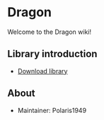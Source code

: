 # Dragon
Welcome to the Dragon wiki!

## Library introduction
- [Download library](download)

## About
- Maintainer: Polaris1949
